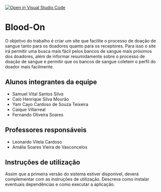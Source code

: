 [![Open in Visual Studio Code](https://classroom.github.com/assets/open-in-vscode-718a45dd9cf7e7f842a935f5ebbe5719a5e09af4491e668f4dbf3b35d5cca122.svg)](https://classroom.github.com/online_ide?assignment_repo_id=14397695&assignment_repo_type=AssignmentRepo)
# Blood-On
O objetivo do trabalho é criar um site que facilite o processo de doação de sangue tanto para os doadores quanto para os receptores. Para isso o site irá permitir uma busca mais fácil pelos bancos de sangue mais próximos dos doadores, além de informar resumidamente sobre o processo de doação de sangue e permitir que os bancos de sangue coletem o perfil do doador mais facilmente.

## Alunos integrantes da equipe

* Samuel Vital Santos Silva
* Caio Henrique Silva Mourão
* Yam Cayo Cardoso de Souza Teixeira
* Caique Villarreal
* Fernando Oliveira Soares

## Professores responsáveis

* Leonardo Vilela Cardoso
* Amália Soares Vieira de Vasconcelos

## Instruções de utilização

Assim que a primeira versão do sistema estiver disponível, deverá complementar com as instruções de utilização. Descreva como instalar eventuais dependências e como executar a aplicação.
